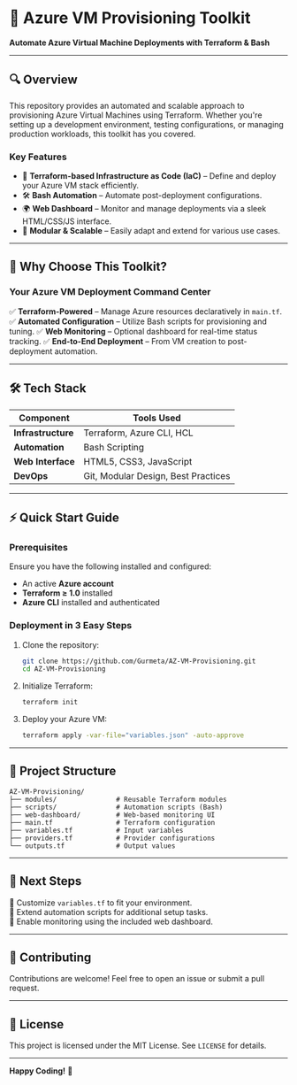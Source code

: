 # 🚀 Azure VM Provisioning Toolkit

**Automate Azure Virtual Machine Deployments with Terraform & Bash**





---

## 🔍 Overview

This repository provides an automated and scalable approach to provisioning Azure Virtual Machines using Terraform. Whether you're setting up a development environment, testing configurations, or managing production workloads, this toolkit has you covered.

### **Key Features**

- 🚀 **Terraform-based Infrastructure as Code (IaC)** – Define and deploy your Azure VM stack efficiently.
- 🛠️ **Bash Automation** – Automate post-deployment configurations.
- 🌍 **Web Dashboard** – Monitor and manage deployments via a sleek HTML/CSS/JS interface.
- 🔄 **Modular & Scalable** – Easily adapt and extend for various use cases.

---

## 🌟 Why Choose This Toolkit?

### **Your Azure VM Deployment Command Center**

✅ **Terraform-Powered** – Manage Azure resources declaratively in `main.tf`.
✅ **Automated Configuration** – Utilize Bash scripts for provisioning and tuning.
✅ **Web Monitoring** – Optional dashboard for real-time status tracking.
✅ **End-to-End Deployment** – From VM creation to post-deployment automation.

---

## 🛠️ Tech Stack

| Component          | Tools Used                          |
| ------------------ | ----------------------------------- |
| **Infrastructure** | Terraform, Azure CLI, HCL           |
| **Automation**     | Bash Scripting                      |
| **Web Interface**  | HTML5, CSS3, JavaScript             |
| **DevOps**         | Git, Modular Design, Best Practices |

---

## ⚡ Quick Start Guide

### **Prerequisites**

Ensure you have the following installed and configured:

- An active **Azure account**
- **Terraform ≥ 1.0** installed
- **Azure CLI** installed and authenticated

### **Deployment in 3 Easy Steps**

1. Clone the repository:
   ```bash
   git clone https://github.com/Gurmeta/AZ-VM-Provisioning.git
   cd AZ-VM-Provisioning
   ```
2. Initialize Terraform:
   ```bash
   terraform init
   ```
3. Deploy your Azure VM:
   ```bash
   terraform apply -var-file="variables.json" -auto-approve
   ```

---

## 📂 Project Structure

```
AZ-VM-Provisioning/
├── modules/               # Reusable Terraform modules
├── scripts/               # Automation scripts (Bash)
├── web-dashboard/         # Web-based monitoring UI
├── main.tf                # Terraform configuration
├── variables.tf           # Input variables
├── providers.tf           # Provider configurations
└── outputs.tf             # Output values
```

---

## 🚀 Next Steps

🔹 Customize `variables.tf` to fit your environment.\
🔹 Extend automation scripts for additional setup tasks.\
🔹 Enable monitoring using the included web dashboard.

---

## 🤝 Contributing

Contributions are welcome! Feel free to open an issue or submit a pull request.

---

## 📜 License

This project is licensed under the MIT License. See `LICENSE` for details.

---

**Happy Coding!** 🎉

